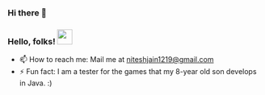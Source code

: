 ### Hi there 👋
### Hello, folks! <img src="https://raw.githubusercontent.com/Nj1219/NJ1219/master/wave.gif" width="30px">






- 📫 How to reach me: Mail me at niteshjain1219@gmail.com
- ⚡ Fun fact: I am a tester for the games that my 8-year old son develops in Java. :)
<!--
**NJ1219/NJ1219** is a ✨ _special_ ✨ repository because its `README.md` (this file) appears on your GitHub profile.

Here are some ideas to get you started:

- 🔭 I’m currently working on ...
- 🌱 I’m currently learning ...
- 👯 I’m looking to collaborate on ...
- 🤔 I’m looking for help with ...
- 💬 Ask me about ...
- 📫 How to reach me: ...
- 😄 Pronouns: ...
- ⚡ Fun fact: ...
-->
